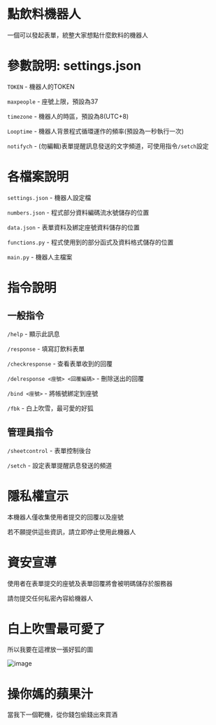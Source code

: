 # 點飲料機器人

一個可以發起表單，統整大家想點什麼飲料的機器人

# 參數說明: settings.json
``TOKEN`` - 機器人的TOKEN

``maxpeople`` - 座號上限，預設為37

``timezone`` - 機器人的時區，預設為8(UTC+8)

``Looptime`` - 機器人背景程式循環運作的頻率(預設為一秒執行一次)

``notifych`` - (勿編輯)表單提醒訊息發送的文字頻道，可使用指令``/setch``設定

# 各檔案說明

``settings.json`` - 機器人設定檔

``numbers.json`` - 程式部分資料編碼流水號儲存的位置

``data.json`` - 表單資料及綁定座號資料儲存的位置

``functions.py`` - 程式使用到的部分函式及資料格式儲存的位置

``main.py`` - 機器人主檔案

# 指令說明

## 一般指令

``/help`` - 顯示此訊息

``/response`` - 填寫訂飲料表單

``/checkresponse`` - 查看表單收到的回覆

``/delresponse <座號> <回覆編碼>`` - 刪除送出的回覆

``/bind <座號>`` - 將帳號綁定到座號

``/fbk`` - 白上吹雪，最可愛的好狐

## 管理員指令

``/sheetcontrol`` - 表單控制後台

``/setch`` - 設定表單提醒訊息發送的頻道

# 隱私權宣示

本機器人僅收集使用者提交的回覆以及座號

若不願提供這些資訊，請立即停止使用此機器人

# 資安宣導

使用者在表單提交的座號及表單回覆將會被明碼儲存於服務器

請勿提交任何私密內容給機器人

# 白上吹雪最可愛了

所以我要在這裡放一張好狐的圖

![image](https://cdn.discordapp.com/attachments/953657638749622373/1122270897978474576/20230625_050327.jpg)

# 操你媽的蘋果汁

當我下一個靶機，從你錢包偷錢出來買酒

